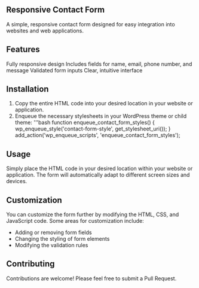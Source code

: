 ## Responsive Contact Form
A simple, responsive contact form designed for easy integration into websites and web applications.

## Features
Fully responsive design
Includes fields for name, email, phone number, and message
Validated form inputs
Clear, intuitive interface

## Installation
1. Copy the entire HTML code into your desired location in your website or application.
2. Enqueue the necessary stylesheets in your WordPress theme or child theme:
'''bash
function enqueue_contact_form_styles() {
    wp_enqueue_style('contact-form-style', get_stylesheet_uri());
}
add_action('wp_enqueue_scripts', 'enqueue_contact_form_styles');

## Usage
Simply place the HTML code in your desired location within your website or application. The form will automatically adapt to different screen sizes and devices.

## Customization
You can customize the form further by modifying the HTML, CSS, and JavaScript code. Some areas for customization include:

- Adding or removing form fields
- Changing the styling of form elements
- Modifying the validation rules

## Contributing
Contributions are welcome! Please feel free to submit a Pull Request.
